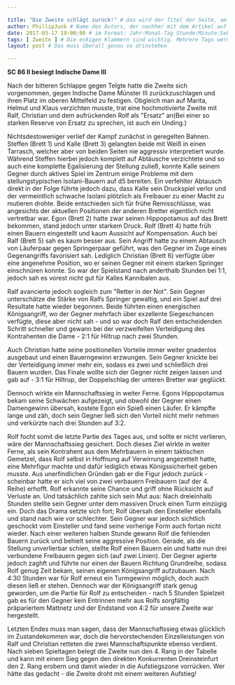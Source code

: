 ```yaml
---

title: "Die Zweite schlägt zurück!" # das wird der Titel der Seite, am besten in Anführungszeichen (z.B. wenn er Sonderzeichen enthält)
author: PhillipJunk # Name des Autors, der nachher mit dem Artikel auf der Seite angezeigt wird; das ist unabhängig vom github-Benutzernamen
date: 2017-03-17 19:00:00 # im Format: Jahr-Monat-Tag Stunde:Minute:Sekunde, die Uhrzeit ist optional
tags: [ Zweite ] # Die eckigen Klammern sind wichtig. Mehrere Tags werden durch Kommas separiert
layout: post # Das muss überall genau so drinstehen

---
```

**SC 86 II besiegt Indische Dame III** 

Nach der bitteren Schlappe gegen Telgte hatte die Zweite sich vorgenommen, gegen Indische Dame Münster III zurückzuschlagen und ihren Platz im oberen Mittelfeld zu festigen. Obgleich man auf Marita, Helmut und Klaus verzichten musste, trat eine hochmotivierte Zweite mit Ralf, Christian und dem aufrückenden Rolf als "Ersatz" an(Bei einer so starken Reserve von Ersatz zu sprechen, ist auch ein Unding.) 
<!-- continue -->
Nichtsdestoweniger verlief der Kampf zunächst in geregelten Bahnen. Steffen (Brett 1) und Kalle (Brett 3) gelangten beide mit Weiß in einen Tarrasch, welcher aber von beiden Seiten nie aggressiv interpretiert wurde.
Während Steffen hierbei jedoch komplett auf Abtäusche verzichtete und so auch eine komplette Egalisierung der Stellung zuließ, konnte Kalle seinem Gegner durch aktives Spiel im Zentrum einige Probleme mit dem stellungstypischen Isolani-Bauern auf d5 bereiten. Ein verfehlter Abtausch direkt in der Folge führte jedoch dazu, dass Kalle sein Druckspiel verlor und der vermeintlich schwache Isolani plötzlich als Freibauer zu einer Macht zu mutieren drohte. Beide entschieden sich für frühe Remisschlüsse, was angesichts der aktuellen Positionen der anderen Bretter eigentlich nicht vertretbar war.
Egon (Brett 2) hatte zwar seinen Hippopotamus auf das Brett bekommen, stand jedoch unter starkem Druck. Rolf (Brett 4) hatte früh einen Bauern eingestellt und kaum Aussicht auf Kompensation. Auch bei Ralf (Brett 5) sah es kaum besser aus. Sein Angriff hatte zu einem Abtausch von Läuferpaar gegen Springerpaar geführt, was den Gegner im Zuge eines Gegenangriffs favorisiert sah. Lediglich Christian (Brett 6) verfügte über eine angenehme Position, wo er seinen Gegner mit einem starken Springer einschnüren konnte.
So war der Spielstand nach anderthalb Stunden bei 1:1, jedoch sah es vorest nicht gut für Kalles Kannibalen aus.

Ralf avancierte jedoch sogleich zum "Retter in der Not". Sein Gegner unterschätze die Stärke von Ralfs Springer gewaltig, und ein Spiel auf drei Resultate hatte wieder begonnen. Beide führten einen energischen Königsangriff, wo der Gegner mehrfach über exzellente Siegeschancen verfügte, diese aber nicht sah - und so war doch Ralf den entscheidenden Schritt schneller und gewann bei der verzweifelten Verteidigung des Kontrahenten die Dame - 2:1 für Hiltrup nach zwei Stunden.

Auch Christian hatte seine positionellen Vorteile immer weiter gnadenlos ausgebaut und einen Bauerngewinn erzwungen. Sein Gegner knickte bei der Verteidigung immer mehr ein, sodass es zwei und schließlich drei Bauern wurden. Das Finale wollte sich der Gegner nicht zeigen lassen und gab auf - 3:1 für Hiltrup, der Doppelschlag der unteren Bretter war geglückt.

Dennoch wirkte ein Mannschaftssieg in weiter Ferne. Egons Hippopotamus bekam seine Schwächen aufgezeigt, und obwohl der Gegner einen Damengewinn übersah, kostete Egon ein Spieß einen Läufer. Er kämpfte lange und zäh, doch sein Gegner ließ sich den Vorteil nicht mehr nehmen und verkürzte nach drei Stunden auf 3:2.

Rolf focht somit die letzte Partie des Tages aus, und sollte er nicht verlieren, wäre der Mannschaftssieg gesichert. Doch dieses Ziel wirkte in weiter Ferne, als sein Kontrahent aus dem Mehrbauern in einem taktischen Gemetzel, dass Rolf selbst in Hoffnung auf Verwirrung angezettelt hatte, eine Mehrfigur machte und dafür lediglich etwas Königssicherheit geben musste. Aus unerfindlichen Gründen gab er die Figur jedoch zurück - scheinbar hatte er sich viel von zwei verbauern Freibauern (auf der 4. Reihe) erhofft. Rolf erkannte seine Chance und griff ohne Rücksicht auf Verluste an. Und tatsächlich zahlte sich sein Mut aus: Nach dreieinhalb Stunden stellte sein Gegner unter dem massiven Druck einen Turm einzügig ein. Doch das Drama setzte sich fort; Rolf übersah den Einsteller ebenfalls und stand nach wie vor schlechter. Sein Gegner war jedoch sichtlich geschockt vom Einsteller und fand seine vorherige Form auch fortan nicht wieder. Nach einer weiteren halben Stunde gewann Rolf die fehlenden Bauern zurück und behielt seine aggressive Position. Gerade, als die Stellung unverlierbar schien, stellte Rolf einen Bauern ein und hatte nun drei verbundene Freibauern gegen sich (auf zwei Linien). Der Gegner agierte jedoch zaghft und führte nur einen der Bauern Richtung Grundreihe, sodass Rolf genug Zeit bekam, seinen eigenen Königsangriff aufzubauen. Nach 4:30 Stunden war für Rolf erneut ein Turmgewinn möglich, doch auch diesen ließ er stehen. Dennoch war der Königsangriff stark genug geworden, um die Partie für Rolf zu entscheiden - nach 5 Stunden Spielzeit gab es für den Gegner kein Entrinnen mehr aus Rolfs sorgfältig präpariertem Mattnetz und der Endstand von 4:2 für unsere Zweite war hergestellt.

Letzten Endes muss man sagen, dass der Mannschaftssieg etwas glücklich im Zustandekommen war, doch die hervorstechenden Einzelleistungen von Ralf und Christian retteten die zwei Mannschaftspunkte ebenso verdient. Nach sieben Spieltagen belegt die Zweite nun den 4. Rang in der Tabelle und kann mit einem Sieg gegen den direkten Konkurrenten Dreinsteinfurt den 2. Rang erobern und damit wieder in die Aufstiegszone vorrücken. Wer hätte das gedacht - die Zweite droht mit einem weiteren Aufstieg!
